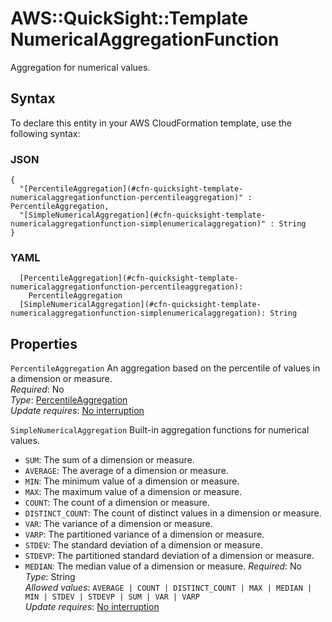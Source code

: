 # AWS::QuickSight::Template NumericalAggregationFunction<a name="aws-properties-quicksight-template-numericalaggregationfunction"></a>

Aggregation for numerical values\.

## Syntax<a name="aws-properties-quicksight-template-numericalaggregationfunction-syntax"></a>

To declare this entity in your AWS CloudFormation template, use the following syntax:

### JSON<a name="aws-properties-quicksight-template-numericalaggregationfunction-syntax.json"></a>

```
{
  "[PercentileAggregation](#cfn-quicksight-template-numericalaggregationfunction-percentileaggregation)" : PercentileAggregation,
  "[SimpleNumericalAggregation](#cfn-quicksight-template-numericalaggregationfunction-simplenumericalaggregation)" : String
}
```

### YAML<a name="aws-properties-quicksight-template-numericalaggregationfunction-syntax.yaml"></a>

```
  [PercentileAggregation](#cfn-quicksight-template-numericalaggregationfunction-percentileaggregation):
    PercentileAggregation
  [SimpleNumericalAggregation](#cfn-quicksight-template-numericalaggregationfunction-simplenumericalaggregation): String
```

## Properties<a name="aws-properties-quicksight-template-numericalaggregationfunction-properties"></a>

`PercentileAggregation` <a name="cfn-quicksight-template-numericalaggregationfunction-percentileaggregation"></a>
An aggregation based on the percentile of values in a dimension or measure\.  
_Required_: No  
_Type_: [PercentileAggregation](aws-properties-quicksight-template-percentileaggregation.md)  
_Update requires_: [No interruption](https://docs.aws.amazon.com/AWSCloudFormation/latest/UserGuide/using-cfn-updating-stacks-update-behaviors.html#update-no-interrupt)

`SimpleNumericalAggregation` <a name="cfn-quicksight-template-numericalaggregationfunction-simplenumericalaggregation"></a>
Built\-in aggregation functions for numerical values\.

- `SUM`: The sum of a dimension or measure\.
- `AVERAGE`: The average of a dimension or measure\.
- `MIN`: The minimum value of a dimension or measure\.
- `MAX`: The maximum value of a dimension or measure\.
- `COUNT`: The count of a dimension or measure\.
- `DISTINCT_COUNT`: The count of distinct values in a dimension or measure\.
- `VAR`: The variance of a dimension or measure\.
- `VARP`: The partitioned variance of a dimension or measure\.
- `STDEV`: The standard deviation of a dimension or measure\.
- `STDEVP`: The partitioned standard deviation of a dimension or measure\.
- `MEDIAN`: The median value of a dimension or measure\.
  _Required_: No  
  _Type_: String  
  _Allowed values_: `AVERAGE | COUNT | DISTINCT_COUNT | MAX | MEDIAN | MIN | STDEV | STDEVP | SUM | VAR | VARP`  
  _Update requires_: [No interruption](https://docs.aws.amazon.com/AWSCloudFormation/latest/UserGuide/using-cfn-updating-stacks-update-behaviors.html#update-no-interrupt)
